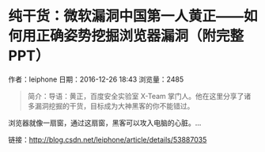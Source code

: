 # 纯干货：微软漏洞中国第一人黄正——如何用正确姿势挖掘浏览器漏洞（附完整 PPT）
作者：leiphone
日期：2016-12-26 18:43
浏览量：2485
> 简介：导语：黄正，百度安全实验室 X-Team 掌门人。他在这里分享了诸多漏洞挖掘的干货，目标成为大神黑客的你不能错过。







浏览器就像一扇窗，通过这扇窗，黑客可以攻入电脑的心脏。...

 链接：http://blog.csdn.net/leiphone/article/details/53887035
